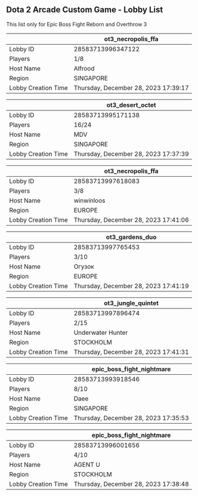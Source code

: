 ## Dota 2 Arcade Custom Game - Lobby List

This list only for Epic Boss Fight Reborn and Overthrow 3

|  | ot3_necropolis_ffa |
| ------ | ------ |
| Lobby ID | 28583713996347122 |
| Players | 1/8 |
| Host Name | Alfrood |
| Region | SINGAPORE |
| Lobby Creation Time | Thursday, December 28, 2023 17:39:17 |


|  | ot3_desert_octet |
| ------ | ------ |
| Lobby ID | 28583713995171138 |
| Players | 16/24 |
| Host Name | MDV |
| Region | SINGAPORE |
| Lobby Creation Time | Thursday, December 28, 2023 17:37:39 |


|  | ot3_necropolis_ffa |
| ------ | ------ |
| Lobby ID | 28583713997618083 |
| Players | 3/8 |
| Host Name | winwinloos |
| Region | EUROPE |
| Lobby Creation Time | Thursday, December 28, 2023 17:41:06 |


|  | ot3_gardens_duo |
| ------ | ------ |
| Lobby ID | 28583713997765453 |
| Players | 3/10 |
| Host Name | Огузок |
| Region | EUROPE |
| Lobby Creation Time | Thursday, December 28, 2023 17:41:19 |


|  | ot3_jungle_quintet |
| ------ | ------ |
| Lobby ID | 28583713997896474 |
| Players | 2/15 |
| Host Name | Underwater Hunter |
| Region | STOCKHOLM |
| Lobby Creation Time | Thursday, December 28, 2023 17:41:31 |


|  | epic_boss_fight_nightmare |
| ------ | ------ |
| Lobby ID | 28583713993918546 |
| Players | 8/10 |
| Host Name | Daee |
| Region | SINGAPORE |
| Lobby Creation Time | Thursday, December 28, 2023 17:35:53 |


|  | epic_boss_fight_nightmare |
| ------ | ------ |
| Lobby ID | 28583713996001656 |
| Players | 4/10 |
| Host Name | AGENT U |
| Region | STOCKHOLM |
| Lobby Creation Time | Thursday, December 28, 2023 17:38:48 |


